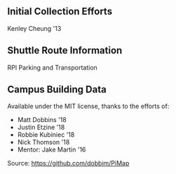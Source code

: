 ## Initial Collection Efforts
Kenley Cheung '13

## Shuttle Route Information
RPI Parking and Transportation

## Campus Building Data

Available under the MIT license, thanks to the efforts of:
* Matt Dobbins '18
* Justin Etzine '18
* Robbie Kubiniec '18
* Nick Thomson '18
* Mentor: Jake Martin '16

Source: https://github.com/dobbim/PiMap